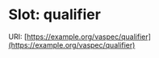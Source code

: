 # Slot: qualifier

URI: [https://example.org/vaspec/qualifier](https://example.org/vaspec/qualifier)
